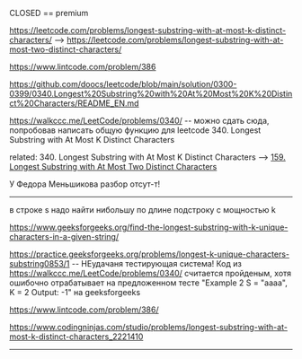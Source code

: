  CLOSED == premium

https://leetcode.com/problems/longest-substring-with-at-most-k-distinct-characters/ --> https://leetcode.com/problems/longest-substring-with-at-most-two-distinct-characters/

https://www.lintcode.com/problem/386

https://github.com/doocs/leetcode/blob/main/solution/0300-0399/0340.Longest%20Substring%20with%20At%20Most%20K%20Distinct%20Characters/README_EN.md

https://walkccc.me/LeetCode/problems/0340/ -- можно сдать сюда, попробовав написать общую функцию для leetcode 340. Longest Substring with At Most K Distinct Characters

related: 
340. Longest Substring with At Most K Distinct Characters --> [159. Longest Substring with At Most Two Distinct Characters](https://github.com/SkosMartren/leetcode_com/tree/main/159.%20Longest%20Substring%20with%20At%20Most%20Two%20Distinct%20Characters)

У Федора Меньшикова разбор отсут-т!
________

в строке s надо найти нибольшу по длине подстроку с мощностью k

https://www.geeksforgeeks.org/find-the-longest-substring-with-k-unique-characters-in-a-given-string/

https://practice.geeksforgeeks.org/problems/longest-k-unique-characters-substring0853/1 -- НЕудачаня тестирующая система! Код из https://walkccc.me/LeetCode/problems/0340/ считается пройденым, хотя ошибочно отрабатывает на предложенном тесте "Example 2 S = "aaaa", K = 2 Output: -1" на geeksforgeeks

https://www.lintcode.com/problem/386/

https://www.codingninjas.com/studio/problems/longest-substring-with-at-most-k-distinct-characters_2221410
________



